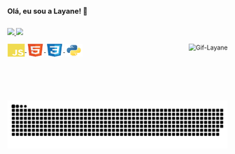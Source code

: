 ### Olá, eu sou a Layane! 👋

##

<div>
  <a href="https://github.com/LayaneLino">
  <img height="150em" src="https://github-readme-stats.vercel.app/api?username=LayaneLino&show_icons=true&theme=radical&include_all_commits=true&count_private=true"/>
  <img height="150em" src="https://github-readme-stats.vercel.app/api/top-langs/?username=LayaneLino&layout=compact&langs_count=7&theme=radical"/>
</div>
  
<div style="display: inline_block"><br>
  <img align="center" alt="Ícone-Js" height="30" width="40" src="https://raw.githubusercontent.com/devicons/devicon/master/icons/javascript/javascript-plain.svg">
  <img align="center" alt="Ícone-HTML" height="30" width="40" src="https://raw.githubusercontent.com/devicons/devicon/master/icons/html5/html5-original.svg">
  <img align="center" alt="Ícone-CSS" height="30" width="40" src="https://raw.githubusercontent.com/devicons/devicon/master/icons/css3/css3-original.svg">
  <img align="center" alt="Ícone-Python" height="30" width="40" src="https://raw.githubusercontent.com/devicons/devicon/master/icons/python/python-original.svg">
  <img align="right" height="130"alt="Gif-Layane" src="https://cdn.discordapp.com/attachments/689641119260475541/876640392928460800/picasion.com_f5bffaced559767b6bdf1d1e5167807d.gif">
</div> 
  
  ##
  
   ![Snake animation](https://github.com/LayaneLino/LayaneLino/blob/output/github-contribution-grid-snake.svg)
